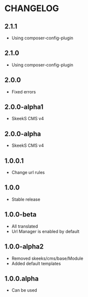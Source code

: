 CHANGELOG
==============

2.1.1
-----------------
 * Using composer-config-plugin
 
2.1.0
-----------------
 * Using composer-config-plugin
 
2.0.0
-----------------
  * Fixed errors
  
2.0.0-alpha1
-----------------
  * SkeekS CMS v4
  
2.0.0-alpha
-----------------
  * SkeekS CMS v4
  
1.0.0.1
-----------------
  * Change url rules

1.0.0
-----------------
  * Stable release
  
1.0.0-beta
-----------------
  * All translated
  * Url Manager is enabled by default

1.0.0-alpha2
-----------------
  * Removed skeeks/cms/base/Module
  * Added default templates

1.0.0.alpha
-----------------
  * Can be used
